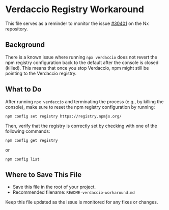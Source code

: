 # Verdaccio Registry Workaround

This file serves as a reminder to monitor the issue [#30401](https://github.com/nrwl/nx/issues/30401) on the Nx repository.

## Background

There is a known issue where running `npx verdaccio` does not revert the npm registry configuration back to the default after the console is closed (killed). This means that once you stop Verdaccio, npm might still be pointing to the Verdaccio registry.

## What to Do

After running `npx verdaccio` and terminating the process (e.g., by killing the console), make sure to reset the npm registry configuration by running:

    npm config set registry https://registry.npmjs.org/

Then, verify that the registry is correctly set by checking with one of the following commands:

    npm config get registry

or

    npm config list

## Where to Save This File

- Save this file in the root of your project.
- Recommended filename: `README-verdaccio-workaround.md`

Keep this file updated as the issue is monitored for any fixes or changes.
